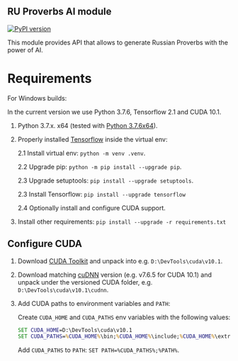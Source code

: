 RU Proverbs AI module
-------
[![PyPI version](https://badge.fury.io/py/ru-proverbs.svg)](https://badge.fury.io/py/ru-proverbs)

This module provides API that allows to generate Russian Proverbs with the power of AI.

# Requirements
 
For Windows builds:

In the current version we use Python 3.7.6, Tensorflow 2.1 and CUDA 10.1.

1. Python 3.7.x. x64 (tested with [Python 3.7.6x64][python]).

2. Properly installed [Tensorflow][tensorflow] inside the virtual env:
    
    2.1 Install virtual env: `python -m venv .venv`.
    
    2.2 Upgrade pip: `python -m pip install --upgrade pip`.
    
    2.3 Upgrade setuptools: `pip install --upgrade setuptools`.
    
    2.3 Install Tensorflow: `pip install --upgrade tensorflow`
    
    2.4 Optionally install and configure CUDA support.
    
3. Install other requirements: `pip install --upgrade -r requirements.txt`

## Configure CUDA

1. Download [CUDA Toolkit][cuda-toolkit] and unpack into e.g. `D:\DevTools\cuda\v10.1`.

2. Download matching [cuDNN][cuDNN] version (e.g. v7.6.5 for CUDA 10.1) and unpack
under the versioned CUDA folder, e.g. `D:\DevTools\cuda\v10.1\cudnn`.

3. Add CUDA paths to environment variables and `PATH`:
    
    Create `CUDA_HOME` and `CUDA_PATHS` env variables with the following values:
    ```cmd
    SET CUDA_HOME=D:\DevTools\cuda\v10.1
    SET CUDA_PATHS=%CUDA_HOME%\bin;%CUDA_HOME%\include;%CUDA_HOME%\extras;%CUDA_HOME%\libnvvp;%CUDA_HOME%\cudnn\bin;
    ```
    
    Add `CUDA_PATHS` to `PATH`: `SET PATH=%CUDA_PATHS%;%PATH%`.

 

[python]: https://www.python.org/downloads/release/python-376/
[tensorflow]: https://www.tensorflow.org/install/pip
[cuda-toolkit]: https://developer.nvidia.com/cuda-10.1-download-archive-update2?target_os=Windows&target_arch=x86_64&target_version=10&target_type=exelocal
[cuDNN]: https://developer.nvidia.com/rdp/cudnn-download